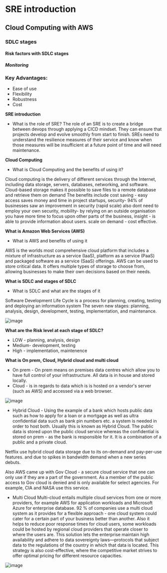 # SRE introduction 
## Cloud Computing with AWS
### SDLC stages
#### Risk factors with SDLC stages
##### Monitoring

### Key Advantages:
- Ease of use
- Flexibility
- Robustness
- Cost

**SRE introduction**
- What is the role of SRE?
The role of an SRE is to create a bridge between devops through applying a CICD mindset. 
They can ensure that projects develop and evolve smoothly from start to finish.
SREs need to understand the resilience measures of their service and know when those measures will be insufficient at a future point of time and will need maintenance. 


**Cloud Computing**
- What is Cloud Computing and the benefits of using it?

Cloud computing is the delivery of different services through the Internet, including data storage, servers, databases, networking, and software. 
Cloud-based storage makes it possible to save files to a remote database and retrieve them on demand
The benefits include cost saving - easy access saves money and time in project startups, security- 94% of businesses saw an improvement in security (rapid scale) also dont need to employ your own security, mobility- by relying on an outside organisation you have more time to focus upon other parts of the business, insight - is able to provide information about users. scale on demand - cost effective. 


**What is Amazon Web Services (AWS)**
- What is AWS and benefits of using it

AWS is the worlds most comprehensive cloud platform that includes a mixture of infrastructure as a service (IaaS), platform as a service (PaaS) and packaged software as a service (SaaS) offerings.
AWS can be used to store critical data. It offers multiple types of storage to choose from, allowing businesses to make their own decisions based on their needs.

**What is SDLC and stages of SDLC**
- What is SDLC and what are the stages of it

Software Development Life Cycle is a process for planning, creating, testing and deploying an information system
The seven new stages: planning, analysis, design, development, testing, implementation, and maintenance.

![image](https://user-images.githubusercontent.com/88186084/130949727-d4387c63-bb70-42dd-816f-ba1a667e8e90.png)


**What are the Risk level at each stage of SDLC?**

- LOW - planning, analysis, design
- Medium- development, testing
- High - implementation, maintenence

**What is On prem, Cloud, Hybrid cloud and multi cloud**

- On prem - On prem means on premises data centres which allow you to have full control of your infrastructure. All data is in house and stored locally.
- Cloud - is in regards to data which is is hosted on a vendor's server (such as AWS) and accessed via a web browser. 

![image](https://user-images.githubusercontent.com/88186084/130950489-8fafea75-c7a8-47aa-9d27-0d1958d0d05a.png)

- Hybrid Cloud - Using the example of a bank which hosts public data such as how to apply for a loan or a mortgage as well as ultra confidential data such as bank pin numbers etc. a system is needed in order to host both. Usually this is known as Hybrid Cloud. The public data is stored upon the public cloud service whereas the confidential is stored on prem - as the bank is responsible for it. It is a combination of a public and a private cloud.

Netflix use hybrid cloud data storage due to its on-demand and pay-per-use features. and due to spikes in bandwidth demand when a new series debuts.

Also AWS came up with Gov Cloud - a secure cloud service that one can only use if they are a part of the government. As a member of the public access to Gov cloud is denied and is only available for select agencies. For example, CIA and NASA use this service.


- Multi Cloud
Multi-cloud entails multiple cloud services from one or more providers, for example AWS for application workloads and Microsoft Azure for enterprise database. 92 % of companies use a multi cloud system as it provides for a flexible approach - one cloud system could cater for a certain part of your business better than another. Also it helps to reduce poor response times for cloud users, some workloads could be hosted by regional cloud providers that operate closer to where the users are. This solution lets the enterprise maintain high availability and adhere to data sovereignty laws—protocols that subject data to the regulations of the country in which that data is located. This strategy is also cost-effective, where the competitive market strives to offer optimal pricing for different resource capacities. 


![image](https://user-images.githubusercontent.com/88186084/130951730-f24fbf95-0b73-4588-976f-70a498c1e56b.png)
